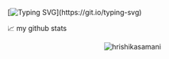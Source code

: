 [![Typing SVG](https://readme-typing-svg.demolab.com?font=DM+Serif+Display&size=30&pause=400&color=E29BF7&multiline=true&width=435&height=100&lines=Hi!+I+am+Hrishika;Welcome+to+my+GitHub!)](https://git.io/typing-svg)


📈 my github stats

<p align="center"> <img src="https://github-readme-stats.vercel.app/api?username=hrishikasamani&show_icons=true&theme=tokyonight" alt="hrishikasamani" />
